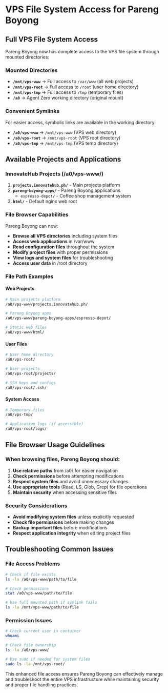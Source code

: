 # VPS File System Access for Pareng Boyong

## Full VPS File System Access

Pareng Boyong now has complete access to the VPS file system through mounted directories:

### Mounted Directories
- **`/mnt/vps-www`** → Full access to `/var/www` (all web projects)
- **`/mnt/vps-root`** → Full access to `/root` (user home directory)  
- **`/mnt/vps-tmp`** → Full access to `/tmp` (temporary files)
- **`/a0`** → Agent Zero working directory (original mount)

### Convenient Symlinks
For easier access, symbolic links are available in the working directory:
- **`/a0/vps-www`** → `/mnt/vps-www` (VPS web directory)
- **`/a0/vps-root`** → `/mnt/vps-root` (VPS root directory)
- **`/a0/vps-tmp`** → `/mnt/vps-tmp` (VPS temp directory)

## Available Projects and Applications

### InnovateHub Projects (/a0/vps-www/)
1. **`projects.innovatehub.ph/`** - Main projects platform
2. **`pareng-boyong-apps/`** - Pareng Boyong applications
   - `espresso-depot/` - Coffee shop management system
3. **`html/`** - Default nginx web root

### File Browser Capabilities

Pareng Boyong can now:
- **Browse all VPS directories** including system files
- **Access web applications** in /var/www
- **Read configuration files** throughout the system
- **Modify project files** with proper permissions
- **View logs and system files** for troubleshooting
- **Access user data** in /root directory

### File Path Examples

#### Web Projects
```bash
# Main projects platform
/a0/vps-www/projects.innovatehub.ph/

# Pareng Boyong apps
/a0/vps-www/pareng-boyong-apps/espresso-depot/

# Static web files
/a0/vps-www/html/
```

#### User Files
```bash
# User home directory
/a0/vps-root/

# User projects
/a0/vps-root/projects/

# SSH keys and configs
/a0/vps-root/.ssh/
```

#### System Access
```bash
# Temporary files
/a0/vps-tmp/

# Application logs (if accessible)
/a0/vps-root/logs/
```

## File Browser Usage Guidelines

### When browsing files, Pareng Boyong should:
1. **Use relative paths** from /a0/ for easier navigation
2. **Check permissions** before attempting modifications
3. **Respect system files** and avoid unnecessary changes
4. **Use appropriate tools** (Read, LS, Glob, Grep) for file operations
5. **Maintain security** when accessing sensitive files

### Security Considerations
- **Avoid modifying system files** unless explicitly requested
- **Check file permissions** before making changes
- **Backup important files** before modifications
- **Respect application integrity** when editing project files

## Troubleshooting Common Issues

### File Access Problems
```bash
# Check if file exists
ls -la /a0/vps-www/path/to/file

# Check permissions
stat /a0/vps-www/path/to/file

# Use full mounted path if symlink fails
ls -la /mnt/vps-www/path/to/file
```

### Permission Issues
```bash
# Check current user in container
whoami

# Check file ownership
ls -la /a0/vps-www/

# Use sudo if needed for system files
sudo ls -la /mnt/vps-root/
```

This enhanced file access ensures Pareng Boyong can effectively manage and troubleshoot the entire VPS infrastructure while maintaining security and proper file handling practices.
